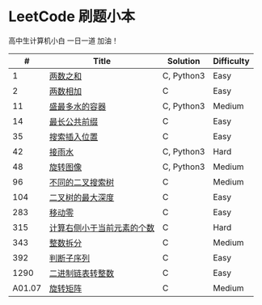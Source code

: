 # LeetCode 刷题小本

高中生计算机小白 一日一道 加油！

| #      | Title                                                        | Solution   | Difficulty |
| ----- | ----------------------------------------------------------- | --------- | --------- |
| 1      | [两数之和](https://leetcode-cn.com/problems/two-sum)         | C, Python3 | Easy       |
| 2 | [两数相加](https://leetcode-cn.com/problems/add-two-numbers) | C | Easy |
| 11     | [盛最多水的容器](https://leetcode-cn.com/problems/container-with-most-water) | C, Python3 | Medium     |
| 14     | [最长公共前缀](https://leetcode-cn.com/problems/longest-common-prefix) | C          | Easy       |
| 35     | [搜索插入位置](https://leetcode-cn.com/problems/search-insert-position) | C          | Easy       |
| 42     | [接雨水](https://leetcode-cn.com/problems/trapping-rain-water) | C, Python3 | Hard       |
| 48 | [旋转图像](https://leetcode-cn.com/problems/rotate-image) | C, Python3 | Medium |
| 96 | [不同的二叉搜索树](https://leetcode-cn.com/problems/unique-binary-search-trees) | C | Medium |
| 104 | [二叉树的最大深度](https://leetcode-cn.com/problems/maximum-depth-of-binary-tree) | C | Easy |
| 283 | [移动零](https://leetcode-cn.com/problems/move-zeroes) | C | Easy |
| 315 | [计算右侧小于当前元素的个数](https://leetcode-cn.com/problems/count-of-smaller-numbers-after-self) | C | Hard |
| 343 | [整数拆分](https://leetcode-cn.com/problems/integer-break) | C | Medium |
| 392 | [判断子序列](https://leetcode-cn.com/problems/is-subsequence) | C | Easy |
| 1290 | [二进制链表转整数](https://leetcode-cn.com/problems/convert-binary-number-in-a-linked-list-to-integer) | C | Easy |
| A01.07 | [旋转矩阵](https://leetcode-cn.com/problems/rotate-matrix-lcci) | C          | Medium     |
